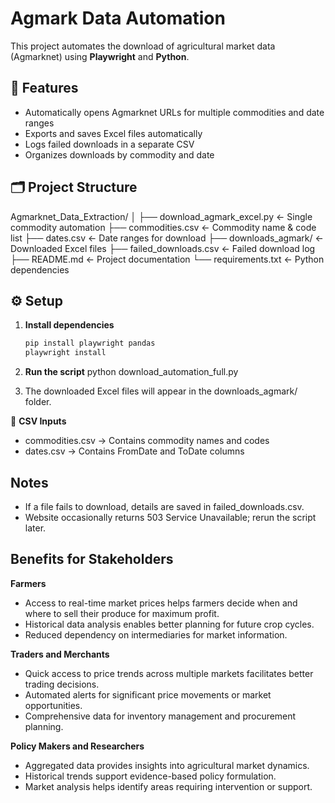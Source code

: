 # Agmark Data Automation

This project automates the download of agricultural market data (Agmarknet) using **Playwright** and **Python**.

## 🚀 Features
- Automatically opens Agmarknet URLs for multiple commodities and date ranges  
- Exports and saves Excel files automatically  
- Logs failed downloads in a separate CSV  
- Organizes downloads by commodity and date  

## 🗂️ Project Structure
Agmarknet_Data_Extraction/
│
├── download_agmark_excel.py          ← Single commodity automation
├── commodities.csv                   ← Commodity name & code list
├── dates.csv                          ← Date ranges for download
├── downloads_agmark/                  ← Downloaded Excel files
├── failed_downloads.csv               ← Failed download log
├── README.md                          ← Project documentation
└── requirements.txt                   ← Python dependencies


## ⚙️ Setup

1. **Install dependencies**
   ```bash
   pip install playwright pandas
   playwright install

2. **Run the script**
    python download_automation_full.py

3. The downloaded Excel files will appear in the downloads_agmark/ folder.

🧩 **CSV Inputs**
- commodities.csv → Contains commodity names and codes
- dates.csv → Contains FromDate and ToDate columns

## Notes
- If a file fails to download, details are saved in failed_downloads.csv.
- Website occasionally returns 503 Service Unavailable; rerun the script later.

## Benefits for Stakeholders

**Farmers**  
- Access to real-time market prices helps farmers decide when and where to sell their produce for maximum profit.  
- Historical data analysis enables better planning for future crop cycles.  
- Reduced dependency on intermediaries for market information.  

**Traders and Merchants**  
- Quick access to price trends across multiple markets facilitates better trading decisions.  
- Automated alerts for significant price movements or market opportunities.  
- Comprehensive data for inventory management and procurement planning.  

**Policy Makers and Researchers**  
- Aggregated data provides insights into agricultural market dynamics.  
- Historical trends support evidence-based policy formulation.  
- Market analysis helps identify areas requiring intervention or support.
